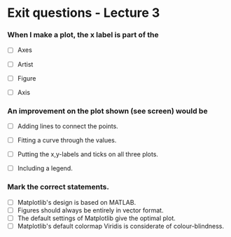 # Exit questions - Lecture 3



### When I make a plot, the x label is part of the

- [ ] Axes
- [ ] Artist
- [ ] Figure
- [ ] Axis



### An improvement on the plot shown (see screen) would be

- [ ] Adding lines to connect the points.
- [ ] Fitting a curve through the values.
- [ ] Putting the x,y-labels and ticks on all three plots.
- [ ] Including a legend.



### Mark the correct statements.

- [ ] Matplotlib's design is based on MATLAB.
- [ ] Figures should always be entirely in vector format.
- [ ] The default settings of Matplotlib give the optimal plot.
- [ ] Matplotlib's default colormap Viridis is considerate of colour-blindness.